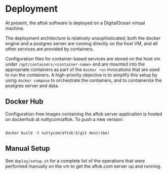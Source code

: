 Deployment
==========

At present, the aftok software is deployed on a DigitalOcean virtual machine.

The deployment architecture is relatively unsophisticated; both the
docker engine and a postgres server are running directly on the host VM,
and all other services are provided by containers. 

Configuration files for container-based services are stored on the 
host vm under `/opt/containers/<container-name>` and are mounted
into the appropriate containers as part of the `docker run` invocations
that are used to run the containers. A high-priority objective is to
simplify this setup by using `docker compose` to orchestrate the
containers, and to containerize the postgres server and data.

Docker Hub
----------

Configuration-free images containing the aftok server application is hosted on
dockerhub at nuttycom/aftok. To push a new version:

~~~{bash}

docker build -t nuttycom/aftok:$(git describe)

~~~


Manual Setup
------------

See `deploy/setup.sh` for a complete list of the operations that were
performed manually on the vm to get the aftok.com server up and running.
